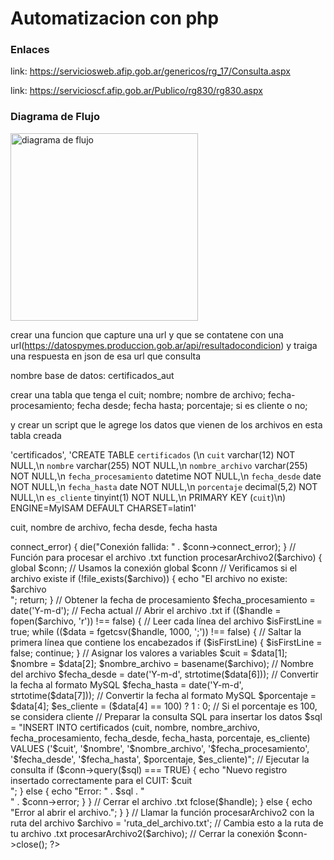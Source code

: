 # Automatizacion con php



### Enlaces
link: https://serviciosweb.afip.gob.ar/genericos/rg_17/Consulta.aspx

link: https://servicioscf.afip.gob.ar/Publico/rg830/rg830.aspx



### Diagrama de Flujo



<img src="./flujo proceso.png" alt="diagrama de flujo" width="300" />


crear una funcion que capture una url y que se contatene con una url(https://datospymes.produccion.gob.ar/api/resultadocondicion) y traiga una respuesta en json de esa url que consulta




nombre base de datos: certificados_aut

crear una tabla que tenga el cuit; nombre; nombre de archivo; fecha-procesamiento; fecha desde;  fecha hasta; porcentaje; si es cliente o no;

y crear un script que le agrege los datos que vienen de los archivos en esta tabla creada


'certificados', 'CREATE TABLE `certificados` 
(\n  `cuit` varchar(12) NOT NULL,\n  `nombre` varchar(255) NOT NULL,\n  `nombre_archivo` varchar(255) NOT NULL,\n  `fecha_procesamiento` datetime NOT NULL,\n  `fecha_desde` date NOT NULL,\n  `fecha_hasta` date NOT NULL,\n  `porcentaje` decimal(5,2) NOT NULL,\n  `es_cliente` tinyint(1) NOT NULL,\n  PRIMARY KEY (`cuit`)\n) ENGINE=MyISAM DEFAULT CHARSET=latin1'


cuit, nombre de archivo, fecha desde, fecha hasta


<?php
// Configuración de la conexión a la base de datos
$servername = "localhost";
$username = "root"; // Reemplaza con tu usuario
$password = ""; // Reemplaza con tu contraseña
$dbname = "certificados_aut";

// Crear conexión
$conn = new mysqli($servername, $username, $password, $dbname);

// Verificar la conexión
if ($conn->connect_error) {
    die("Conexión fallida: " . $conn->connect_error);
}

// Función para procesar el archivo .txt
function procesarArchivo2($archivo)
{
    global $conn; // Usamos la conexión global $conn

    // Verificamos si el archivo existe
    if (!file_exists($archivo)) {
        echo "El archivo no existe: $archivo <br>";
        return;
    }

    // Obtener la fecha de procesamiento
    $fecha_procesamiento = date('Y-m-d'); // Fecha actual

    // Abrir el archivo .txt
    if (($handle = fopen($archivo, 'r')) !== false) {
        // Leer cada línea del archivo
        $isFirstLine = true;
        while (($data = fgetcsv($handle, 1000, ';')) !== false) {
            // Saltar la primera línea que contiene los encabezados
            if ($isFirstLine) {
                $isFirstLine = false;
                continue;
            }

            // Asignar los valores a variables
            $cuit = $data[1];
            $nombre = $data[2];
            $nombre_archivo = basename($archivo); // Nombre del archivo
            $fecha_desde = date('Y-m-d', strtotime($data[6])); // Convertir la fecha al formato MySQL
            $fecha_hasta = date('Y-m-d', strtotime($data[7])); // Convertir la fecha al formato MySQL
            $porcentaje = $data[4];
            $es_cliente = ($data[4] == 100) ? 1 : 0; // Si el porcentaje es 100, se considera cliente

            // Preparar la consulta SQL para insertar los datos
            $sql = "INSERT INTO certificados (cuit, nombre, nombre_archivo, fecha_procesamiento, fecha_desde, fecha_hasta, porcentaje, es_cliente) 
                    VALUES ('$cuit', '$nombre', '$nombre_archivo', '$fecha_procesamiento', '$fecha_desde', '$fecha_hasta', $porcentaje, $es_cliente)";

            // Ejecutar la consulta
            if ($conn->query($sql) === TRUE) {
                echo "Nuevo registro insertado correctamente para el CUIT: $cuit <br>";
            } else {
                echo "Error: " . $sql . "<br>" . $conn->error;
            }
        }

        // Cerrar el archivo .txt
        fclose($handle);
    } else {
        echo "Error al abrir el archivo.";
    }
}

// Llamar la función procesarArchivo2 con la ruta del archivo
$archivo = 'ruta_del_archivo.txt'; // Cambia esto a la ruta de tu archivo .txt
procesarArchivo2($archivo);

// Cerrar la conexión
$conn->close();
?>
